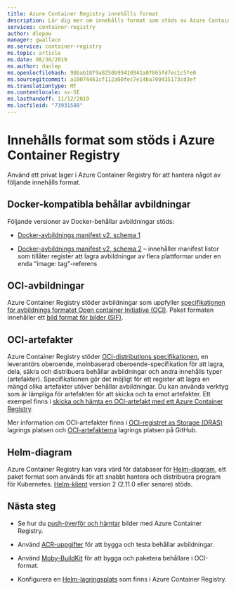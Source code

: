 ```yaml
---
title: Azure Container Registry innehålls format
description: Lär dig mer om innehålls format som stöds av Azure Container Registry, inklusive Docker-kompatibla behållar avbildningar, Helm-diagram, OCI-avbildningar och OCI-artefakter.
services: container-registry
author: dlepow
manager: gwallace
ms.service: container-registry
ms.topic: article
ms.date: 08/30/2019
ms.author: danlep
ms.openlocfilehash: 98bab18f9a8250b99410941a8f865fd7ec1c5fe0
ms.sourcegitcommit: a10074461cf112a00fec7e14ba700435173cd3ef
ms.translationtype: MT
ms.contentlocale: sv-SE
ms.lasthandoff: 11/12/2019
ms.locfileid: "73931588"
---
```

# <a name="content-formats-supported-in-azure-container-registry"></a>Innehålls format som stöds i Azure Container Registry

Använd ett privat lager i Azure Container Registry för att hantera något av följande innehålls format. 

## <a name="docker-compatible-container-images"></a>Docker-kompatibla behållar avbildningar

Följande versioner av Docker-behållar avbildningar stöds:

* [Docker-avbildnings manifest v2, schema 1](https://docs.docker.com/registry/spec/manifest-v2-1/)

* [Docker-avbildnings manifest v2, schema 2](https://docs.docker.com/registry/spec/manifest-v2-2/) – innehåller manifest listor som tillåter register att lagra avbildningar av flera plattformar under en enda "image: tag"-referens

## <a name="oci-images"></a>OCI-avbildningar

Azure Container Registry stöder avbildningar som uppfyller [specifikationen för avbildnings formatet Open container Initiative (OCI)](https://github.com/opencontainers/image-spec/blob/master/spec.md). Paket formaten innehåller ett [bild format för bilder (SIF)](https://www.sylabs.io/2018/03/sif-containing-your-containers/).

## <a name="oci-artifacts"></a>OCI-artefakter

Azure Container Registry stöder [OCI-distributions specifikationen](https://github.com/opencontainers/distribution-spec), en leverantörs oberoende, molnbaserad oberoende-specifikation för att lagra, dela, säkra och distribuera behållar avbildningar och andra innehålls typer (artefakter). Specifikationen gör det möjligt för ett register att lagra en mängd olika artefakter utöver behållar avbildningar. Du kan använda verktyg som är lämpliga för artefakten för att skicka och ta emot artefakter. Ett exempel finns i [skicka och hämta en OCI-artefakt med ett Azure Container Registry](container-registry-oci-artifacts.md).

Mer information om OCI-artefakter finns i [OCI-registret as Storage (ORAS)](https://github.com/deislabs/oras) lagrings platsen och [OCI-artefakterna](https://github.com/opencontainers/artifacts) lagrings platsen på GitHub.

## <a name="helm-charts"></a>Helm-diagram

Azure Container Registry kan vara värd för databaser för [Helm-diagram](https://helm.sh/), ett paket format som används för att snabbt hantera och distribuera program för Kubernetes. [Helm-klient](https://docs.helm.sh/using_helm/#installing-helm) version 2 (2.11.0 eller senare) stöds.

## <a name="next-steps"></a>Nästa steg

* Se hur du [push-överför och hämtar](container-registry-get-started-docker-cli.md) bilder med Azure Container Registry.

* Använd [ACR-uppgifter](container-registry-tasks-overview.md) för att bygga och testa behållar avbildningar. 

* Använd [Moby-BuildKit](https://github.com/moby/buildkit) för att bygga och paketera behållare i OCI-format.

* Konfigurera en [Helm-lagringsplats](container-registry-helm-repos.md) som finns i Azure Container Registry. 


